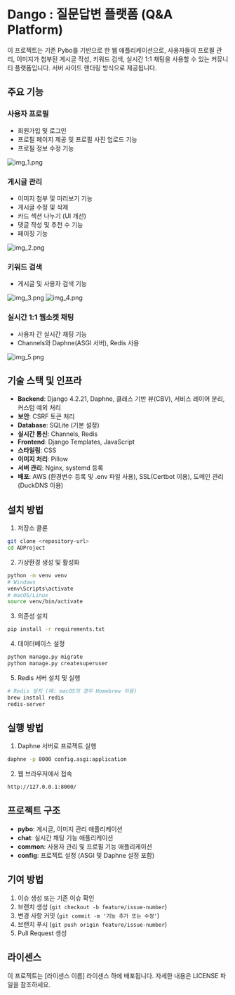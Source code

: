 
# Dango : 질문답변 플랫폼 (Q&A Platform)

이 프로젝트는 기존 Pybo를 기반으로 한 웹 애플리케이션으로, 사용자들이 프로필 관리, 이미지가 첨부된 게시글 작성, 키워드 검색, 실시간 1:1 채팅을 사용할 수 있는 커뮤니티 플랫폼입니다. 서버 사이드 랜더링 방식으로 제공됩니다.

## 주요 기능

### 사용자 프로필
- 회원가입 및 로그인
- 프로필 페이지 제공 및 프로필 사진 업로드 기능
- 프로필 정보 수정 기능

![img_1.png](img_1.png)

### 게시글 관리
- 이미지 첨부 및 미리보기 기능
- 게시글 수정 및 삭제
- 카드 섹션 나누기 (UI 개선)
- 댓글 작성 및 추천 수 기능
- 페이징 기능

![img_2.png](img_2.png)

### 키워드 검색
- 게시글 및 사용자 검색 기능

![img_3.png](img_3.png)
![img_4.png](img_4.png)

### 실시간 1:1 웹소켓 채팅
- 사용자 간 실시간 채팅 기능
- Channels와 Daphne(ASGI 서버), Redis 사용

![img_5.png](img_5.png)

## 기술 스택 및 인프라

- **Backend**: Django 4.2.21, Daphne, 클래스 기반 뷰(CBV), 서비스 레이어 분리, 커스텀 예외 처리
- **보안**: CSRF 토큰 처리
- **Database**: SQLite (기본 설정)
- **실시간 통신**: Channels, Redis
- **Frontend**: Django Templates, JavaScript
- **스타일링**: CSS
- **이미지 처리**: Pillow
- **서버 관리**: Nginx, systemd 등록
- **배포**: AWS (환경변수 등록 및 .env 파일 사용), SSL(Certbot 이용), 도메인 관리(DuckDNS 이용)

## 설치 방법

1. 저장소 클론
```bash
git clone <repository-url>
cd ADProject
```

2. 가상환경 생성 및 활성화
```bash
python -m venv venv
# Windows
venv\Scripts\activate
# macOS/Linux
source venv/bin/activate
```

3. 의존성 설치
```bash
pip install -r requirements.txt
```

4. 데이터베이스 설정
```bash
python manage.py migrate
python manage.py createsuperuser
```

5. Redis 서버 설치 및 실행
```bash
# Redis 설치 (예: macOS의 경우 Homebrew 이용)
brew install redis
redis-server
```

## 실행 방법

1. Daphne 서버로 프로젝트 실행
```bash
daphne -p 8000 config.asgi:application
```

2. 웹 브라우저에서 접속
```bash
http://127.0.0.1:8000/
```

## 프로젝트 구조

- **pybo**: 게시글, 이미지 관리 애플리케이션
- **chat**: 실시간 채팅 기능 애플리케이션
- **common**: 사용자 관리 및 프로필 기능 애플리케이션
- **config**: 프로젝트 설정 (ASGI 및 Daphne 설정 포함)

## 기여 방법

1. 이슈 생성 또는 기존 이슈 확인
2. 브랜치 생성 (`git checkout -b feature/issue-number`)
3. 변경 사항 커밋 (`git commit -m '기능 추가 또는 수정'`)
4. 브랜치 푸시 (`git push origin feature/issue-number`)
5. Pull Request 생성

## 라이센스

이 프로젝트는 [라이센스 이름] 라이센스 하에 배포됩니다. 자세한 내용은 LICENSE 파일을 참조하세요.
